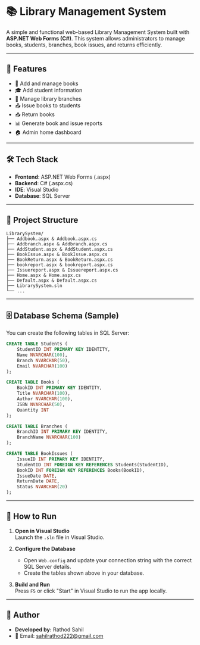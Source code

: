 # 📚 Library Management System

A simple and functional web-based Library Management System built with **ASP.NET Web Forms (C#)**. This system allows administrators to manage books, students, branches, book issues, and returns efficiently.

---

## 🚀 Features

- 📘 Add and manage books
- 🎓 Add student information
- 🏢 Manage library branches
- 📤 Issue books to students
- 📥 Return books
- 📊 Generate book and issue reports
- 🏠 Admin home dashboard

---

## 🛠️ Tech Stack

- **Frontend**: ASP.NET Web Forms (.aspx)
- **Backend**: C# (.aspx.cs)
- **IDE**: Visual Studio
- **Database**: SQL Server

---

## 📂 Project Structure

```
LibrarySystem/
├── Addbook.aspx & Addbook.aspx.cs
├── Addbranch.aspx & Addbranch.aspx.cs
├── AddStudent.aspx & AddStudent.aspx.cs
├── BookIssue.aspx & BookIssue.aspx.cs
├── BookReturn.aspx & BookReturn.aspx.cs
├── bookreport.aspx & bookreport.aspx.cs
├── Issuereport.aspx & Issuereport.aspx.cs
├── Home.aspx & Home.aspx.cs
├── Default.aspx & Default.aspx.cs
├── LibrarySystem.sln
└── ...
```

---

## 🗄️ Database Schema (Sample)

You can create the following tables in SQL Server:

```sql
CREATE TABLE Students (
    StudentID INT PRIMARY KEY IDENTITY,
    Name NVARCHAR(100),
    Branch NVARCHAR(50),
    Email NVARCHAR(100)
);

CREATE TABLE Books (
    BookID INT PRIMARY KEY IDENTITY,
    Title NVARCHAR(100),
    Author NVARCHAR(100),
    ISBN NVARCHAR(50),
    Quantity INT
);

CREATE TABLE Branches (
    BranchID INT PRIMARY KEY IDENTITY,
    BranchName NVARCHAR(100)
);

CREATE TABLE BookIssues (
    IssueID INT PRIMARY KEY IDENTITY,
    StudentID INT FOREIGN KEY REFERENCES Students(StudentID),
    BookID INT FOREIGN KEY REFERENCES Books(BookID),
    IssueDate DATE,
    ReturnDate DATE,
    Status NVARCHAR(20)
);
```

---

## 🔧 How to Run

1. **Open in Visual Studio**  
   Launch the `.sln` file in Visual Studio.

2. **Configure the Database**  
   - Open `Web.config` and update your connection string with the correct SQL Server details.
   - Create the tables shown above in your database.

3. **Build and Run**  
   Press `F5` or click "Start" in Visual Studio to run the app locally.

---

## 📝 Author

- **Developed by:** Rathod Sahil  
- 📧 Email: sahilrathod222@gmail.com